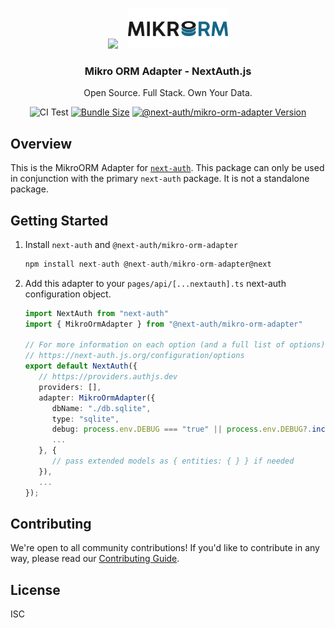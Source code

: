 <p align="center">
   <br/>
   <a href="https://next-auth.js.org" target="_blank"><img height="64px" src="https://next-auth.js.org/img/logo/logo-sm.png" /></a>&nbsp;&nbsp;&nbsp;&nbsp;<img height="64px" src="https://raw.githubusercontent.com/nextauthjs/adapters/main/packages/mikro-orm/logo.svg" />
   <h3 align="center"><b>Mikro ORM Adapter</b> - NextAuth.js</h3>
   <p align="center">
   Open Source. Full Stack. Own Your Data.
   </p>
   <p align="center" style="align: center;">
      <img src="https://github.com/nextauthjs/next-auth/actions/workflows/release.yml/badge.svg?branch=main" alt="CI Test" />
      <a href="https://www.npmjs.com/package/@next-auth/mikro-orm-adapter" target="_blank"><img src="https://img.shields.io/bundlephobia/minzip/@next-auth/mikro-orm-adapter/next" alt="Bundle Size"/></a>
      <a href="https://www.npmjs.com/package/@next-auth/mikro-orm-adapter" target="_blank"><img src="https://img.shields.io/npm/v/@next-auth/mikro-orm-adapter/next" alt="@next-auth/mikro-orm-adapter Version" /></a>
   </p>
</p>

## Overview

This is the MikroORM Adapter for [`next-auth`](https://next-auth.js.org). This package can only be used in conjunction with the primary `next-auth` package. It is not a standalone package.

## Getting Started

1. Install `next-auth` and `@next-auth/mikro-orm-adapter`

   ```js
   npm install next-auth @next-auth/mikro-orm-adapter@next
   ```

2. Add this adapter to your `pages/api/[...nextauth].ts` next-auth configuration object.

   ```typescript title="pages/api/auth/[...nextauth].ts"
   import NextAuth from "next-auth"
   import { MikroOrmAdapter } from "@next-auth/mikro-orm-adapter"

   // For more information on each option (and a full list of options) go to
   // https://next-auth.js.org/configuration/options
   export default NextAuth({
      // https://providers.authjs.dev
      providers: [],
      adapter: MikroOrmAdapter({
         dbName: "./db.sqlite",
         type: "sqlite",
         debug: process.env.DEBUG === "true" || process.env.DEBUG?.includes("db"),
         ...
      }, {
         // pass extended models as { entities: { } } if needed
      }),
      ...
   });
   ```

## Contributing

We're open to all community contributions! If you'd like to contribute in any way, please read our [Contributing Guide](https://github.com/nextauthjs/next-auth/blob/main/CONTRIBUTING.md).

## License

ISC
